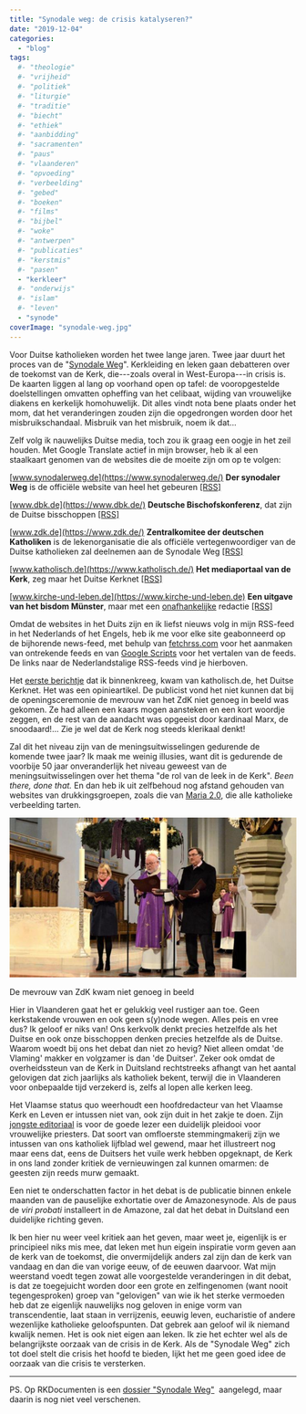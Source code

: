 ```yaml
---
title: "Synodale weg: de crisis katalyseren?"
date: "2019-12-04"
categories: 
  - "blog"
tags:
  #- "theologie"
  #- "vrijheid"
  #- "politiek"
  #- "liturgie"
  #- "traditie"
  #- "biecht"
  #- "ethiek"
  #- "aanbidding"
  #- "sacramenten"
  #- "paus"
  #- "vlaanderen"
  #- "opvoeding"
  #- "verbeelding"
  #- "gebed"
  #- "boeken"
  #- "films"
  #- "bijbel"
  #- "woke"
  #- "antwerpen"
  #- "publicaties"
  #- "kerstmis"
  #- "pasen"
  - "kerkleer"
  #- "onderwijs"
  #- "islam"
  #- "leven"
  - "synode"
coverImage: "synodale-weg.jpg"
---
```


Voor Duitse katholieken worden het twee lange jaren. Twee jaar duurt het proces van de "[Synodale Weg](https://www.kerknet.be/kerknet-redactie/nieuws/duitse-katholieke-kerk-start-vandaag-synodale-weg)". Kerkleiding en leken gaan debatteren over de toekomst van de Kerk, die---zoals overal in West-Europa---in crisis is. De kaarten liggen al lang op voorhand open op tafel: de vooropgestelde doelstellingen omvatten opheffing van het celibaat, wijding van vrouwelijke diakens en kerkelijk homohuwelijk. Dit alles vindt nota bene plaats onder het mom, dat het veranderingen zouden zijn die opgedrongen worden door het misbruikschandaal. Misbruik van het misbruik, noem ik dat...

Zelf volg ik nauwelijks Duitse media, toch zou ik graag een oogje in het zeil houden. Met Google Translate actief in mijn browser, heb ik al een staalkaart genomen van de websites die de moeite zijn om op te volgen:

[www.synodalerweg.de](https://www.synodalerweg.de/) **Der synodaler Weg** is de officiële website van heel het gebeuren [\[RSS\]](https://script.google.com/macros/s/AKfycbyQuZ-TZe-8sqTpaG3VLu6XUu6IHNDdAQG1K5P9/exec)

[www.dbk.de](https://www.dbk.de/) **Deutsche Bischofskonferenz**, dat zijn de Duitse bisschoppen [\[RSS\]](https://script.google.com/macros/s/AKfycbzrxKDpK_j7Lj9ZaNiuTyyboIL9vF9wbZvxQcGOkE7Zgs4mWbM/exec)

[www.zdk.de](https://www.zdk.de/) **Zentralkomitee der deutschen Katholiken** is de lekenorganisatie die als officiële vertegenwoordiger van de Duitse katholieken zal deelnemen aan de Synodale Weg [\[RSS\]](https://script.google.com/macros/s/AKfycbzsN3JoqIXawzM7TYzwX9l1t_ENPoe2emWs2ukd6g/exec)

[www.katholisch.de](https://www.katholisch.de/) **Het mediaportaal van de Kerk**, zeg maar het Duitse Kerknet [\[RSS\]](https://script.google.com/macros/s/AKfycbz8cOfVVCeXmg10lQ2iwYiuYvE3RaahlAngVCCO39MIdHPDHAE/exec)

[www.kirche-und-leben.de](https://www.kirche-und-leben.de) **Een uitgave van het bisdom Münster**, maar met een [onafhankelijke](https://www.kirche-und-leben.de/faq/) redactie [\[RSS\]](https://script.google.com/macros/s/AKfycbyQjCq2yH8D_rQL9oZbgg5m-99JDTghvT_CNCUaVxmPZtb7iqrw/exec)

Omdat de websites in het Duits zijn en ik liefst nieuws volg in mijn RSS-feed in het Nederlands of het Engels, heb ik me voor elke site geabonneerd op de bijhorende news-feed, met behulp van [fetchrss.com](http://fetchrss.com/rss/5de7fefe8a93f8b33c8b45675de7fe628a93f8d2328b4567.xml) voor het aanmaken van ontrekende feeds en van [Google Scripts](https://www.labnol.org/internet/google-translate-rss-feeds/5110/) voor het vertalen van de feeds. De links naar de Nederlandstalige RSS-feeds vind je hierboven.

Het [eerste berichtje](https://www.katholisch.de/artikel/23792-der-synodale-weg-droht-asymmetrisch-zu-werden?utm_source=standpunkt&utm_medium=Feed&utm_campaign=RSS) dat ik binnenkreeg, kwam van katholisch.de, het Duitse Kerknet. Het was een opinieartikel. De publicist vond het niet kunnen dat bij de openingsceremonie de mevrouw van het ZdK niet genoeg in beeld was gekomen. Ze had alleen een kaars mogen aansteken en een kort woordje zeggen, en de rest van de aandacht was opgeeist door kardinaal Marx, de snoodaard!... Zie je wel dat de Kerk nog steeds klerikaal denkt!

Zal dit het niveau zijn van de meningsuitwisselingen gedurende de komende twee jaar? Ik maak me weinig illusies, want dit is gedurende de voorbije 50 jaar onveranderlijk het niveau geweest van de meningsuitwisselingen over het thema "de rol van de leek in de Kerk". _Been there, done that._ En dan heb ik uit zelfbehoud nog afstand gehouden van websites van drukkingsgroepen, zoals die van [Maria 2.0](https://www.mariazweipunktnull.de/), die alle katholieke verbeelding tarten.

![](images/csm_FFB_3240_9a67d2f5e3-700x390.jpg)

De mevrouw van ZdK kwam niet genoeg in beeld

Hier in Vlaanderen gaat het er gelukkig veel rustiger aan toe. Geen kerkstakende vrouwen en ook geen s(y)node wegen. Alles peis en vree dus? Ik geloof er niks van! Ons kerkvolk denkt precies hetzelfde als het Duitse en ook onze bisschoppen denken precies hetzelfde als de Duitse. Waarom woedt bij ons het debat dan niet zo hevig? Niet alleen omdat 'de Vlaming' makker en volgzamer is dan 'de Duitser'. Zeker ook omdat de overheidssteun van de Kerk in Duitsland rechtstreeks afhangt van het aantal gelovigen dat zich jaarlijks als katholiek bekent, terwijl die in Vlaanderen voor onbepaalde tijd verzekerd is, zelfs al lopen alle kerken leeg.

Het Vlaamse status quo weerhoudt een hoofdredacteur van het Vlaamse Kerk en Leven er intussen niet van, ook zijn duit in het zakje te doen. Zijn [jongste editoriaal](https://www.kerkenleven.be/uitgave/1949/artikel/5b) is voor de goede lezer een duidelijk pleidooi voor vrouwelijke priesters. Dat soort van omfloerste stemmingmakerij zijn we intussen van ons katholiek lijfblad wel gewend, maar het illustreert nog maar eens dat, eens de Duitsers het vuile werk hebben opgeknapt, de Kerk in ons land zonder kritiek de vernieuwingen zal kunnen omarmen: de geesten zijn reeds murw gemaakt.

Een niet te onderschatten factor in het debat is de publicatie binnen enkele maanden van de pauselijke exhortatie over de Amazonesynode. Als de paus de _viri probati_ installeert in de Amazone, zal dat het debat in Duitsland een duidelijke richting geven.

Ik ben hier nu weer veel kritiek aan het geven, maar weet je, eigenlijk is er principieel niks mis mee, dat leken met hun eigein inspiratie vorm geven aan de kerk van de toekomst, die onvermijdelijk anders zal zijn dan de kerk van vandaag en dan die van vorige eeuw, of de eeuwen daarvoor. Wat mijn weerstand voedt tegen zowat alle voorgestelde veranderingen in dit debat, is dat ze toegejuicht worden door een grote en zelfingenomen (want nooit tegengesproken) groep van "gelovigen" van wie ik het sterke vermoeden heb dat ze eigenlijk nauwelijks nog geloven in enige vorm van transcendentie, laat staan in verrijzenis, eeuwig leven, eucharistie of andere wezenlijke katholieke geloofspunten. Dat gebrek aan geloof wil ik niemand kwalijk nemen. Het is ook niet eigen aan leken. Ik zie het echter wel als de belangrijkste oorzaak van de crisis in de Kerk. Als de "Synodale Weg" zich tot doel stelt die crisis het hoofd te bieden, lijkt het me geen goed idee de oorzaak van die crisis te versterken. 

* * *

PS. Op RKDocumenten is een [dossier "Synodale Weg"](https://www.rkdocumenten.nl/rkdocs/index.php?mi=650&dos=497)  aangelegd, maar daarin is nog niet veel verschenen.
